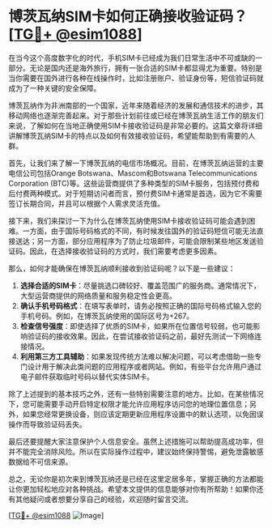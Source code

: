 # 博茨瓦纳SIM卡如何正确接收验证码？[[TG💪+ @esim1088](https://t.me/s/esim1088)]

在当今这个高度数字化的时代，手机SIM卡已经成为我们日常生活中不可或缺的一部分。无论是国内还是海外旅行，拥有一张合适的SIM卡都显得尤为重要。特别是当你需要在国外进行各种在线操作时，比如注册账户、验证身份等，短信验证码就成为了一种关键的安全保障。

博茨瓦纳作为非洲南部的一个国家，近年来随着经济的发展和通信技术的进步，其移动网络也逐渐完善起来。对于那些计划前往或已经在博茨瓦纳生活工作的朋友们来说，了解如何在当地正确使用SIM卡接收验证码是非常必要的。这篇文章将详细讲解博茨瓦纳SIM卡的特点以及如何有效接收验证码，希望能帮助到有需要的人群。

首先，让我们来了解一下博茨瓦纳的电信市场概况。目前，在博茨瓦纳运营的主要电信公司包括Orange Botswana、Mascom和Botswana Telecommunications Corporation (BTC)等。这些运营商提供了多种类型的SIM卡服务，包括预付费和后付费两种模式。对于短期访问者而言，预付费SIM卡通常是首选，因为它不需要签订长期合同，并且可以根据个人需求灵活充值。

接下来，我们来探讨一下为什么在博茨瓦纳使用SIM卡接收验证码可能会遇到困难。一方面，由于国际号码格式的不同，有时候发往国外的验证码短信可能无法直接送达；另一方面，部分应用程序为了防止垃圾邮件，可能会限制某些地区发送验证码。因此，在选择接收验证码的方式时，我们需要考虑更多因素。

那么，如何才能确保在博茨瓦纳顺利接收到验证码呢？以下是一些建议：

1. **选择合适的SIM卡**：尽量挑选口碑较好、覆盖范围广的服务商。通常情况下，大型运营商提供的网络质量和服务稳定性会更高。
2. **确认手机号码格式**：在填写表单时，请务必按照正确的国际号码格式输入您的手机号码。例如，在博茨瓦纳使用的国际区号为+267。
3. **检查信号强度**：即使选择了优质的SIM卡，如果所在位置信号较弱，也可能影响验证码的接收效果。因此，在尝试接收验证码之前，最好先测试一下网络连接情况。
4. **利用第三方工具辅助**：如果发现传统方法难以解决问题，可以考虑借助一些专门设计用于解决此类问题的应用程序或者网站。例如，有些平台允许用户通过电子邮件获取临时号码以替代实体SIM卡。

除了上述提到的基本技巧之外，还有一些特别需要注意的地方。比如，在某些情况下，您可能需要手动开启特定权限才能允许应用程序访问您的地理位置信息；另外，如果您经常更换设备，则应该定期更新应用程序设置中的默认选项，以免因误操作而导致验证码丢失。

最后还要提醒大家注意保护个人信息安全。虽然上述措施可以帮助提高成功率，但并不能完全消除风险。所以在实际操作过程中，建议始终保持警惕，避免泄露敏感数据给不可信来源。

总之，无论你是初次来到博茨瓦纳还是已经在这里定居多年，掌握正确的方法都能让你更加轻松地应对各种挑战。希望本文提供的信息能够对你有所帮助！如果你还有其他疑问或者想要分享自己的经验，欢迎随时留言交流。

[[TG💪+ @esim1088](https://t.me/s/esim1088) ![Image](https://i.postimg.cc/4NQfJmqS/Snipaste-2025-05-13-00-14-12.png)]